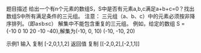 题目描述
给出一个有n个元素的数组S，S中是否有元素a,b,c满足a+b+c=0？找出数组S中所有满足条件的三元组。
注意：
三元组（a、b、c）中的元素必须按非降序排列。（即a≤b≤c）
解集中不能包含重复的三元组。
例如，给定的数组 S = {-10 0 10 20 -10 -40},解集为(-10, 0, 10) (-10, -10, 20)

示例1
输入
复制
[-2,0,1,1,2]
返回值
复制
[[-2,0,2],[-2,1,1]]